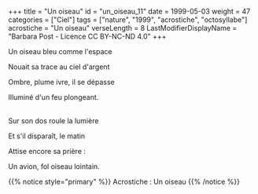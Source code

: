 +++
title = "Un oiseau"
id = "un_oiseau_11"
date = 1999-05-03
weight = 47
categories = ["Ciel"]
tags = ["nature", "1999", "acrostiche", "octosyllabe"]
acrostiche = "Un oiseau"
verseLength = 8
LastModifierDisplayName = "Barbara Post - Licence CC BY-NC-ND 4.0"
+++

Un oiseau bleu comme l'espace

Nouait sa trace au ciel d'argent

Ombre, plume ivre, il se dépasse

Illuminé d'un feu plongeant.

 \
Sur son dos roule la lumière

Et s'il disparaît, le matin

Attise encore sa prière :

Un avion, fol oiseau lointain.

{{% notice style="primary" %}}
Acrostiche : Un oiseau
{{% /notice %}}
